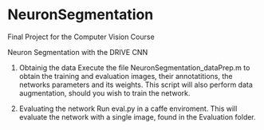 # NeuronSegmentation
Final Project for the Computer Vision Course

Neuron Segmentation with the DRIVE CNN

1. Obtainig the data
Execute the file NeuronSegmentation_dataPrep.m to obtain the training and evaluation images, their annotatitions, the networks parameters and its weights.
This script will also perform data augmentation, should you wish to train the network.

2. Evaluating the network
Run eval.py in a caffe enviroment. This will evaluate the network with a single image, found in the Evaluation folder.
